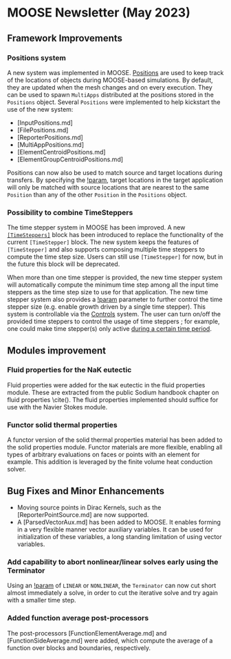 # MOOSE Newsletter (May 2023)

## Framework Improvements

### Positions system

A new system was implemented in MOOSE. [Positions](syntax/Positions/index.md) are used to keep track
of the locations of objects during MOOSE-based simulations.
By default, they are updated when the mesh changes and on every execution. They can be used to spawn
`MultiApps` distributed at the positions stored in the `Positions` object.
Several `Positions` were implemented to help kickstart the use of the new system:

- [InputPositions.md]
- [FilePositions.md]
- [ReporterPositions.md]
- [MultiAppPositions.md]
- [ElementCentroidPositions.md]
- [ElementGroupCentroidPositions.md]

Positions can now also be used to match source and target locations during transfers.
By specifying the [!param](/Transfers/MultiAppGeneralFieldNearestNodeTransfer/use_nearest_positions),
target locations in the target application will only be matched with source locations that
are nearest to the same `Position` than any of the other `Position` in the `Positions` object.

### Possibility to combine TimeSteppers

The time stepper system in MOOSE has been improved. A new [`[TimeSteppers]`](TimeSteppers/index.md) block has been introduced to replace the functionality of the current `[TimeStepper]` block. The new system keeps the features of `[TimeStepper]` and also supports composing multiple time steppers to compute the time step size. Users can still use `[TimeStepper]` for now, but in the future this block will be deprecated.

When more than one time stepper is provided, the new time stepper system will automatically compute the minimum time step among all the input time steppers as the time step size to use for that application. The new time stepper system also provides a [!param](/Executioner/TimeSteppers/lower_bound) parameter to further control the time stepper size (e.g. enable growth driven by a single time stepper). This system is controllable via the [Controls](syntax/Controls/index.md) system. The user can turn on/off the provided time steppers to control the usage of time steppers ; for example, one could make time stepper(s) only active [during a certain time period](TimePeriod.md).

## Modules improvement

### Fluid properties for the NaK eutectic

Fluid properties were added for the `NaK` eutectic in the fluid properties module.
These are extracted from the public Sodium handbook chapter on fluid properties \cite().
The fluid properties implemented should suffice for use with the Navier Stokes module.

### Functor solid thermal properties

A functor version of the solid thermal properties material has been added to the solid properties module.
Functor materials are more flexible, enabling all types of arbitrary evaluations on faces or points with an element for example.
This addition is leveraged by the finite volume heat conduction solver.

## Bug Fixes and Minor Enhancements

- Moving source points in Dirac Kernels, such as the [ReporterPointSource.md] are now supported.
- A [ParsedVectorAux.md] has been added to MOOSE. It enables forming in a very flexible manner vector auxiliary variables.
  It can be used for initialization of these variables, a long standing limitation of using vector variables.


### Add capability to abort nonlinear/linear solves early using the Terminator

Using an [!param](/UserObjects/Terminator/execute_on) of `LINEAR` or `NONLINEAR`, the
`Terminator` can now cut short almost immediately a solve, in order to cut the iterative solve
and try again with a smaller time step.

### Added function average post-processors

The post-processors [FunctionElementAverage.md] and [FunctionSideAverage.md]
were added, which compute the average of a function over blocks and boundaries,
respectively.

